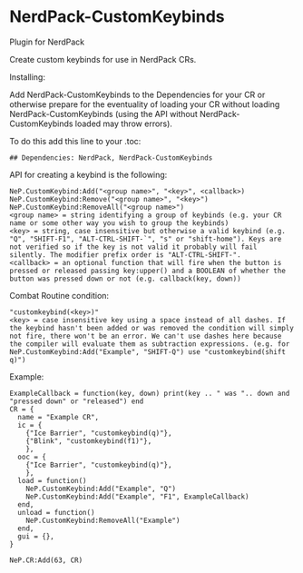 # NerdPack-CustomKeybinds
Plugin for NerdPack

Create custom keybinds for use in NerdPack CRs.

Installing:

Add NerdPack-CustomKeybinds to the Dependencies for your CR or otherwise prepare for the eventuality of loading your CR without loading NerdPack-CustomKeybinds (using the API without NerdPack-CustomKeybinds loaded may throw errors).

To do this add this line to your .toc:

```
## Dependencies: NerdPack, NerdPack-CustomKeybinds
```

API for creating a keybind is the following:

```
NeP.CustomKeybind:Add("<group name>", "<key>", <callback>)
NeP.CustomKeybind:Remove("<group name>", "<key>")
NeP.CustomKeybind:RemoveAll("<group name>")
<group name> = string identifying a group of keybinds (e.g. your CR name or some other way you wish to group the keybinds)
<key> = string, case insensitive but otherwise a valid keybind (e.g. "Q", "SHIFT-F1", "ALT-CTRL-SHIFT-`", "s" or "shift-home"). Keys are not verified so if the key is not valid it probably will fail silently. The modifier prefix order is "ALT-CTRL-SHIFT-".
<callback> = an optional function that will fire when the button is pressed or released passing key:upper() and a BOOLEAN of whether the button was pressed down or not (e.g. callback(key, down))
```

Combat Routine condition:

```
"customkeybind(<key>)"
<key> = case insensitive key using a space instead of all dashes. If the keybind hasn't been added or was removed the condition will simply not fire, there won't be an error. We can't use dashes here because the compiler will evaluate them as subtraction expressions. (e.g. for NeP.CustomKeybind:Add("Example", "SHIFT-Q") use "customkeybind(shift q)")
```

Example:

```
ExampleCallback = function(key, down) print(key .. " was ".. down and "pressed down" or "released") end
CR = {
  name = "Example CR",
  ic = {
    {"Ice Barrier", "customkeybind(q)"},
    {"Blink", "customkeybind(f1)"},
    },
  ooc = {
    {"Ice Barrier", "customkeybind(q)"},
    },
  load = function()
    NeP.CustomKeybind:Add("Example", "Q")
    NeP.CustomKeybind:Add("Example", "F1", ExampleCallback)
  end,
  unload = function()
    NeP.CustomKeybind:RemoveAll("Example")
  end,
  gui = {},
}

NeP.CR:Add(63, CR)
```
